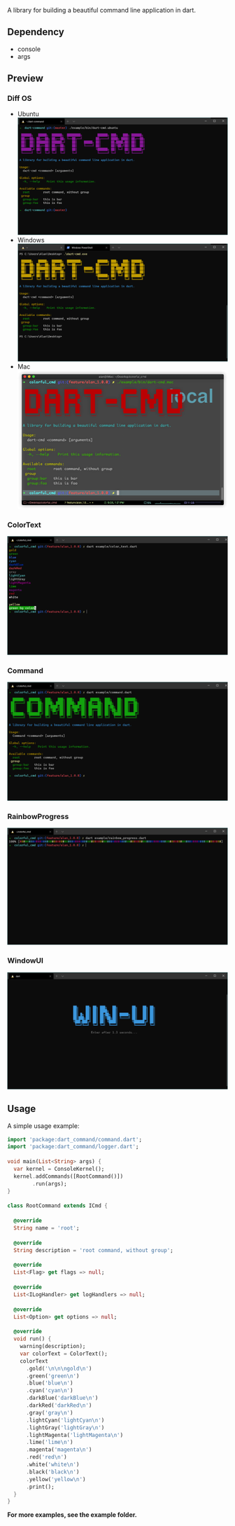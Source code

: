 A library for building a beautiful command line application in dart.

## Dependency


* console
* args

## Preview


### Diff OS

* Ubuntu 
![Ubuntu](./example/preview/ubuntu.png)
* Windows
![Windows](./example/preview/windows.png)
* Mac
![Mac](./example/preview/mac.png)

### ColorText

![ColorText](./example/preview/color_text.png)

### Command

![Command](./example/preview/command.png)

### RainbowProgress

![RainbowProgress](./example/preview/rainbow_progress.png)

### WindowUI

![WindowUI](./example/preview/window_ui.png)


## Usage


A simple usage example:

```dart
import 'package:dart_command/command.dart';
import 'package:dart_command/logger.dart';

void main(List<String> args) {
  var kernel = ConsoleKernel();
  kernel.addCommands([RootCommand()])
        .run(args);
}

class RootCommand extends ICmd {

  @override
  String name = 'root';

  @override
  String description = 'root command, without group';

  @override
  List<Flag> get flags => null;

  @override
  List<ILogHandler> get logHandlers => null;

  @override
  List<Option> get options => null;
  
  @override
  void run() {
    warning(description);
    var colorText = ColorText();
    colorText
      .gold('\n\n\ngold\n')
      .green('green\n')
      .blue('blue\n')
      .cyan('cyan\n')
      .darkBlue('darkBlue\n')
      .darkRed('darkRed\n')
      .gray('gray\n')
      .lightCyan('lightCyan\n')
      .lightGray('lightGray\n')
      .lightMagenta('lightMagenta\n')
      .lime('lime\n')
      .magenta('magenta\n')
      .red('red\n')
      .white('white\n')
      .black('black\n')
      .yellow('yellow\n')
      .print();
  }
}
```

**For more examples, see the example folder.**
